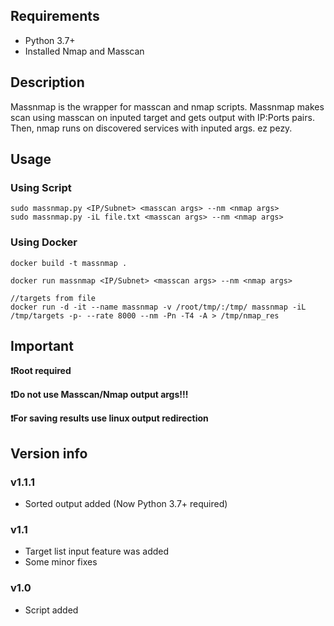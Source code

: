 ## Requirements

- Python 3.7+
- Installed Nmap and Masscan

## Description

Massnmap is the wrapper for masscan and nmap scripts. Massnmap makes scan using masscan on inputed target and gets output with IP:Ports pairs. Then, nmap runs on discovered services with inputed args. ez pezy.


## Usage

### Using Script

```
sudo massnmap.py <IP/Subnet> <masscan args> --nm <nmap args>
sudo massnmap.py -iL file.txt <masscan args> --nm <nmap args>
```

### Using Docker

```
docker build -t massnmap .  

docker run massnmap <IP/Subnet> <masscan args> --nm <nmap args>

//targets from file
docker run -d -it --name massnmap -v /root/tmp/:/tmp/ massnmap -iL /tmp/targets -p- --rate 8000 --nm -Pn -T4 -A > /tmp/nmap_res
```

## Important

**❗️Root required**

**❗️Do not use Masscan/Nmap output args!!!**

**❗️For saving results use linux output redirection**



## Version info
### v1.1.1
- Sorted output added (Now Python 3.7+ required)
### v1.1
- Target list input feature was added
- Some minor fixes
### v1.0
- Script added
